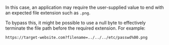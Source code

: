 In this case, an application may require the user-supplied value to end with an expected file extension such as `.png`.

To bypass this, it might be possible to use a null byte to effectively terminate the file path before the required extension. For example:
```txt
https://target-website.com?filename=../../../etc/passwd%00.png
```